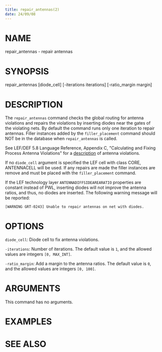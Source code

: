 ```yaml
---
title: repair_antennas(2)
date: 24/09/08
---
```


# NAME

repair_antennas - repair antennas

# SYNOPSIS

repair_antennas 
    [diode_cell]
    [-iterations iterations]
    [-ratio_margin margin]


# DESCRIPTION

The `repair_antennas` command checks the global routing for antenna
violations and repairs the violations by inserting diodes near the
gates of the violating nets.  By default the command runs only one
iteration to repair antennas. Filler instances added by the
`filler_placement` command should NOT be in the database when
`repair_antennas` is called. 

See LEF/DEF 5.8 Language Reference, Appendix C, "Calculating and
Fixing Process Antenna Violations" for a [description](coriolis.lip6.fr/doc/lefdef/lefdefref/lefdefref.pdf) 
of antenna violations.

If no `diode_cell` argument is specified the LEF cell with class CORE, ANTENNACELL will be used.
If any repairs are made the filler instances are remove and must be
placed with the `filler_placement` command.

If the LEF technology layer `ANTENNADIFFSIDEAREARATIO` properties are constant
instead of PWL, inserting diodes will not improve the antenna ratios, 
and thus, no
diodes are inserted. The following warning message will be reported:

```
[WARNING GRT-0243] Unable to repair antennas on net with diodes.
```

# OPTIONS

`diode_cell`:  Diode cell to fix antenna violations.

`-iterations`:  Number of iterations. The default value is `1`, and the allowed values are integers `[0, MAX_INT]`.

`-ratio_margin`:  Add a margin to the antenna ratios. The default value is `0`, and the allowed values are integers `[0, 100]`.

# ARGUMENTS

This command has no arguments.

# EXAMPLES

# SEE ALSO
